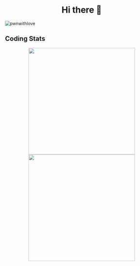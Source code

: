<h1 align="center">Hi there 👋</h1>
<p align="left"> <img src="https://komarev.com/ghpvc/?username=sorok-dva&label=Profile%20views&color=0e75b6&style=flat" alt="pwnwithlove" /> </p>

## Coding Stats
<p align="center">
  <a href="https://wakatime.com/share/@Sorok_Dva/cada1619-be5f-4447-99f7-9f7f51782919.png" target="_blank">
    <img width="350" src="https://wakatime.com/share/@Sorok_Dva/cada1619-be5f-4447-99f7-9f7f51782919.png" />
  </a>  
  <a href="https://wakatime.com/share/@Sorok_Dva/9d667f9c-8670-4932-9ee9-a05bd39cc9a4.png" target="_blank">
    <img width="350" src="https://wakatime.com/share/@Sorok_Dva/9d667f9c-8670-4932-9ee9-a05bd39cc9a4.png" />
  </a>
</p>

<!--
**Sorok-Dva/Sorok-Dva** is a ✨ _special_ ✨ repository because its `README.md` (this file) appears on your GitHub profile.

Here are some ideas to get you started:

- 🔭 I’m currently working on ...
- 🌱 I’m currently learning ...
- 👯 I’m looking to collaborate on ...
- 🤔 I’m looking for help with ...
- 💬 Ask me about ...
- 📫 How to reach me: ...
- 😄 Pronouns: ...
- ⚡ Fun fact: ...
-->
